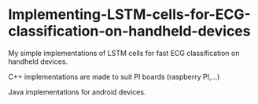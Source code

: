 # Implementing-LSTM-cells-for-ECG-classification-on-handheld-devices

My simple implementations of LSTM cells for fast ECG classification on handheld devices.

C++ implementations are made to suit PI boards (raspberry PI,...)

Java implementations for android devices.
